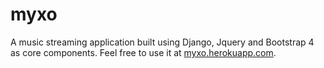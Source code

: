 # myxo
A music streaming application built using Django, Jquery and Bootstrap 4 as core components.
Feel free to use it at [myxo.herokuapp.com](http://myxo.herokuapp.com). 
